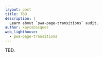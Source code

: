 ```yaml
---
layout: post
title: TBD
description: |
  Learn about `pwa-page-transitions` audit.
author: kaycebasques
web_lighthouse:
  - pwa-page-transitions
---
```


TBD.